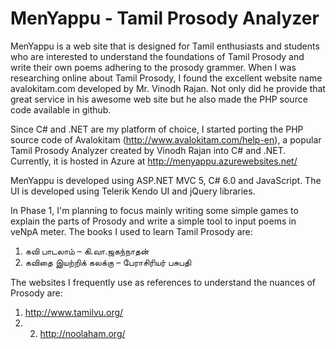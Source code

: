 MenYappu - Tamil Prosody Analyzer
==========
MenYappu is a web site that is designed for Tamil enthusiasts and students who are interested to understand the foundations of Tamil Prosody and write their own poems adhering to the prosody grammer. When I was researching online about Tamil Prosody, I found the excellent website name avalokitam.com developed by Mr. Vinodh Rajan. Not only did he provide that great service in his awesome web site but he also made the PHP source code available in github. 

Since C# and .NET are my platform of choice, I started porting the PHP source code of Avalokitam (http://www.avalokitam.com/help-en), a popular Tamil Prosody Analyzer created by Vinodh Rajan into C# and .NET. Currently, it is hosted in Azure at http://menyappu.azurewebsites.net/

MenYappu is developed using ASP.NET MVC 5, C# 6.0 and JavaScript. The UI is developed using Telerik Kendo UI and jQuery libraries.

In Phase 1, I'm planning to focus mainly writing some simple games to explain the parts of Prosody and write a simple tool to input poems in veNpA meter. The books I used to learn Tamil Prosody are:  
1. கவி பாடலாம் – கி.வா.ஜகந்நாதன்  
2. கவிதை இயற்றிக் கலக்கு – பேராசிரியர் பசுபதி  


The websites I frequently use as references to understand the nuances of Prosody are:  
1. http://www.tamilvu.org/  
2. 2. http://noolaham.org/
